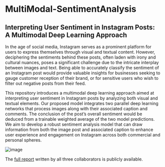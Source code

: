 # MultiModal-SentimentAnalysis
## Interpreting User Sentiment in Instagram Posts: A Multimodal Deep Learning Approach

In the age of social media, Instagram serves as a prominent platform for users to express themselves through visual and textual content. However, deciphering the sentiments behind these posts, often laden with irony and cultural nuances, poses a significant challenge due to the intricate interplay between images and text. Being able to accurately classify the sentiment of an Instagram post would provide valuable insights for businesses seeking to gauge customer reception of their brand, or for sensitive users who wish to filter out negative posts from their feed. 

This repository introduces a multimodal deep learning approach aimed at interpreting user sentiment in Instagram posts by analyzing both visual and textual elements. Our proposed model integrates two parallel deep learning networks that process images along with their associated caption and comments. The conclusion of the post’s overall sentiment would be deduced from a trainable weighted average of the two model predictions. We aim to develop a robust sentiment analysis model that can draw information from both the image post and associated caption to enhance user experience and engagement on Instagram across both commercial and personal spheres.


![image](https://github.com/charlottevedrines/MultiModal-SentimentAnalysis/assets/97196465/e49b547e-7c5b-44a5-8429-6a562d9bb9cd)

The [full report](Final_Report.pdf) written by all three collaborators is publicly available.
